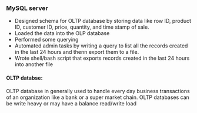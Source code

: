 ### MySQL server
- Designed schema for OLTP database by storing data like row ID, product ID, customer ID, price, quantity, and time stamp of sale.
- Loaded the data into the OLP database 
- Performed some querying
- Automated admin tasks by writing a query to list all the records created in the last 24 hours and thenn export them to a file.
- Wrote shell/bash script that exports records created in the last 24 hours into another file

#### OLTP databse:
OLTP database in generally used to handle every day business transactions of an organization like a bank or a super market chain. OLTP databases can be write heavy or may have a balance read/write load
